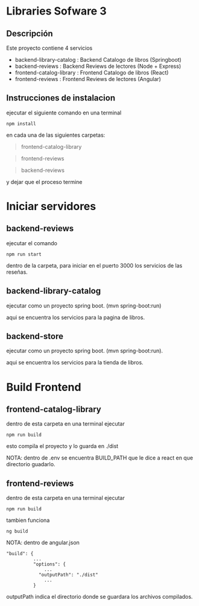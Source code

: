 # Libraries Sofware 3

## Descripción

Este proyecto contiene 4 servicios
- backend-library-catalog : Backend Catalogo de libros (Springboot)
- backend-reviews : Backend Reviews de lectores (Node + Express)
- frontend-catalog-library : Frontend Catalogo de libros (React)
- frontend-reviews : Frontend Reviews de lectores (Angular)

## Instrucciones de instalacion

ejecutar el siguiente comando en una terminal
```
npm install 
```
en cada una de las siguientes carpetas:  
>frontend-catalog-library 

>frontend-reviews 

>backend-reviews

y dejar que el proceso termine

# Iniciar servidores
## backend-reviews 
ejecutar el comando
```
npm run start
```
dentro de la carpeta, para iniciar en el puerto 3000 los servicios de las reseñas.

## backend-library-catalog
ejecutar como un proyecto spring boot. (mvn spring-boot:run)

aqui se encuentra los servicios para la pagina de libros.

## backend-store
ejecutar como un proyecto spring boot. (mvn spring-boot:run).

aqui se encuentra los servicios para la tienda de libros.

# Build Frontend
## frontend-catalog-library
dentro de esta carpeta en una terminal ejecutar 
```
npm run build
```
esto compila el proyecto y lo guarda en ./dist

NOTA: dentro de .env se encuentra BUILD_PATH que le dice a react en que directorio guadarlo.

## frontend-reviews
dentro de esta carpeta en una terminal ejecutar
```
npm run build
```
tambien funciona 
```
ng build
```
NOTA: dentro de angular.json 
```
"build": {
          ...
          "options": {
              ...
            "outputPath": "./dist"
              ...
          }
```
outputPath indica el directorio donde se guardara los archivos compilados.
